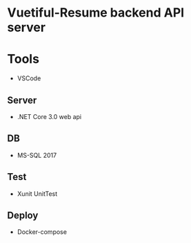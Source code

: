 # Vuetiful-Resume backend API server

# Tools
* VSCode

## Server
* .NET Core 3.0 web api

## DB
* MS-SQL 2017

## Test
* Xunit UnitTest

## Deploy
* Docker-compose

